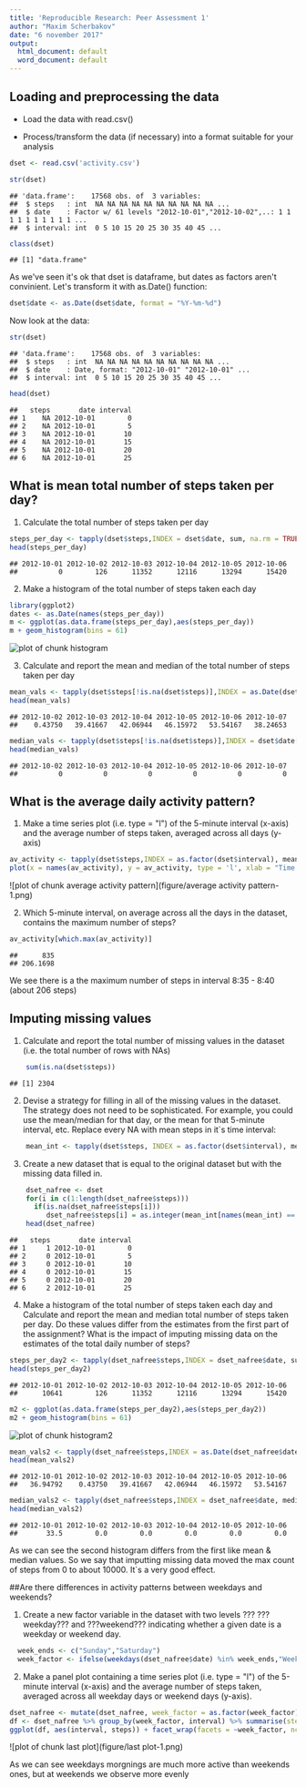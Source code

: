 ```yaml
---
title: 'Reproducible Research: Peer Assessment 1'
author: "Maxim Scherbakov"
date: "6 november 2017"
output:
  html_document: default
  word_document: default
---
```




## Loading and preprocessing the data
* Load the data with read.csv()

* Process/transform the data (if necessary) into a format suitable for your analysis


```r
dset <- read.csv('activity.csv')

str(dset)
```

```
## 'data.frame':	17568 obs. of  3 variables:
##  $ steps   : int  NA NA NA NA NA NA NA NA NA NA ...
##  $ date    : Factor w/ 61 levels "2012-10-01","2012-10-02",..: 1 1 1 1 1 1 1 1 1 1 ...
##  $ interval: int  0 5 10 15 20 25 30 35 40 45 ...
```

```r
class(dset)
```

```
## [1] "data.frame"
```
As we've seen it's ok that dset is dataframe, but dates as factors aren't convinient.
Let's transform it with as.Date() function:

```r
dset$date <- as.Date(dset$date, format = "%Y-%m-%d")
```
Now look at the data:

```r
str(dset)
```

```
## 'data.frame':	17568 obs. of  3 variables:
##  $ steps   : int  NA NA NA NA NA NA NA NA NA NA ...
##  $ date    : Date, format: "2012-10-01" "2012-10-01" ...
##  $ interval: int  0 5 10 15 20 25 30 35 40 45 ...
```

```r
head(dset)
```

```
##   steps       date interval
## 1    NA 2012-10-01        0
## 2    NA 2012-10-01        5
## 3    NA 2012-10-01       10
## 4    NA 2012-10-01       15
## 5    NA 2012-10-01       20
## 6    NA 2012-10-01       25
```

## What is mean total number of steps taken per day?

1. Calculate the total number of steps taken per day


```r
steps_per_day <- tapply(dset$steps,INDEX = dset$date, sum, na.rm = TRUE)
head(steps_per_day)
```

```
## 2012-10-01 2012-10-02 2012-10-03 2012-10-04 2012-10-05 2012-10-06 
##          0        126      11352      12116      13294      15420
```

2. Make a histogram of the total number of steps taken each day

```r
library(ggplot2)
dates <- as.Date(names(steps_per_day))
m <- ggplot(as.data.frame(steps_per_day),aes(steps_per_day))
m + geom_histogram(bins = 61)
```

![plot of chunk histogram](figure/histogram-1.png)

3. Calculate and report the mean and median of the total number of steps taken per day


```r
mean_vals <- tapply(dset$steps[!is.na(dset$steps)],INDEX = as.Date(dset$date[!is.na(dset$steps)]), mean)
head(mean_vals)
```

```
## 2012-10-02 2012-10-03 2012-10-04 2012-10-05 2012-10-06 2012-10-07 
##    0.43750   39.41667   42.06944   46.15972   53.54167   38.24653
```

```r
median_vals <- tapply(dset$steps[!is.na(dset$steps)],INDEX = dset$date[!is.na(dset$steps)], median)
head(median_vals)
```

```
## 2012-10-02 2012-10-03 2012-10-04 2012-10-05 2012-10-06 2012-10-07 
##          0          0          0          0          0          0
```

## What is the average daily activity pattern?
1. Make a time series plot (i.e. type = "l") of the 5-minute interval (x-axis) and the average number of steps taken, averaged across all days (y-axis)

```r
av_activity <- tapply(dset$steps,INDEX = as.factor(dset$interval), mean, na.rm = TRUE)
plot(x = names(av_activity), y = av_activity, type = 'l', xlab = "Time (5-minute interval)", ylab = "Activity (average number of steps")
```

![plot of chunk average activity pattern](figure/average activity pattern-1.png)

2. Which 5-minute interval, on average across all the days in the dataset, contains the maximum number of steps?

```r
av_activity[which.max(av_activity)]
```

```
##      835 
## 206.1698
```

We see there is a the maximum number of steps in interval 8:35 - 8:40 (about 206 steps)

## Imputing missing values

1. Calculate and report the total number of missing values in the dataset (i.e. the total number of rows with NAs)

```r
    sum(is.na(dset$steps))
```

```
## [1] 2304
```
2. Devise a strategy for filling in all of the missing values in the dataset. The strategy does not need to be sophisticated. For example, you could use the mean/median for that day, or the mean for that 5-minute interval, etc.
Replace every NA with mean steps in it`s time interval:

```r
    mean_int <- tapply(dset$steps, INDEX = as.factor(dset$interval), mean, na.rm = TRUE)
```
3. Create a new dataset that is equal to the original dataset but with the missing data filled in.

```r
    dset_nafree <- dset
    for(i in c(1:length(dset_nafree$steps)))
      if(is.na(dset_nafree$steps[i]))
         dset_nafree$steps[i] = as.integer(mean_int[names(mean_int) == dset_nafree$interval[i]])
    head(dset_nafree)
```

```
##   steps       date interval
## 1     1 2012-10-01        0
## 2     0 2012-10-01        5
## 3     0 2012-10-01       10
## 4     0 2012-10-01       15
## 5     0 2012-10-01       20
## 6     2 2012-10-01       25
```

4. Make a histogram of the total number of steps taken each day and Calculate and report the mean and median total number of steps taken per day. Do these values differ from the estimates from the first part of the assignment? What is the impact of imputing missing data on the estimates of the total daily number of steps?

```r
steps_per_day2 <- tapply(dset_nafree$steps,INDEX = dset_nafree$date, sum)
head(steps_per_day2)
```

```
## 2012-10-01 2012-10-02 2012-10-03 2012-10-04 2012-10-05 2012-10-06 
##      10641        126      11352      12116      13294      15420
```

```r
m2 <- ggplot(as.data.frame(steps_per_day2),aes(steps_per_day2))
m2 + geom_histogram(bins = 61)
```

![plot of chunk histogram2](figure/histogram2-1.png)

```r
mean_vals2 <- tapply(dset_nafree$steps,INDEX = as.Date(dset_nafree$date), mean)
head(mean_vals2)
```

```
## 2012-10-01 2012-10-02 2012-10-03 2012-10-04 2012-10-05 2012-10-06 
##   36.94792    0.43750   39.41667   42.06944   46.15972   53.54167
```

```r
median_vals2 <- tapply(dset_nafree$steps,INDEX = dset_nafree$date, median)
head(median_vals2)
```

```
## 2012-10-01 2012-10-02 2012-10-03 2012-10-04 2012-10-05 2012-10-06 
##       33.5        0.0        0.0        0.0        0.0        0.0
```

As we can see the second histogram differs from the first like mean & median values. So we say that imputting missing data moved the max count of steps from 0 to about 10000. It`s a very good effect.

##Are there differences in activity patterns between weekdays and weekends?

1. Create a new factor variable in the dataset with two levels ??? ???weekday??? and ???weekend??? indicating whether a given date is a weekday or weekend day.


```r
  week_ends <- c("Sunday","Saturday")
  week_factor <- ifelse(weekdays(dset_nafree$date) %in% week_ends,"Weekends","Weekdays")
```

2. Make a panel plot containing a time series plot (i.e. type = "l") of the 5-minute interval (x-axis) and the average number of steps taken, averaged across all weekday days or weekend days (y-axis). 


```r
dset_nafree <- mutate(dset_nafree, week_factor = as.factor(week_factor))
df <- dset_nafree %>% group_by(week_factor, interval) %>% summarise(steps = mean(steps))
ggplot(df, aes(interval, steps)) + facet_wrap(facets = ~week_factor, ncol = 1, nrow = 2) + geom_line() 
```

![plot of chunk last plot](figure/last plot-1.png)

As we can see weekdays morgnings are much more active than weekends ones, but at weekends we observe more evenly
